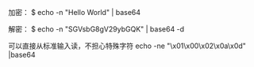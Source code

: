 加密：
$ echo -n "Hello World" | base64

解密：
$ echo -n "SGVsbG8gV29ybGQK" | base64 -d


可以直接从标准输入读，不担心特殊字符
echo -ne "\x01\x00\x02\x0a\x0d" |base64